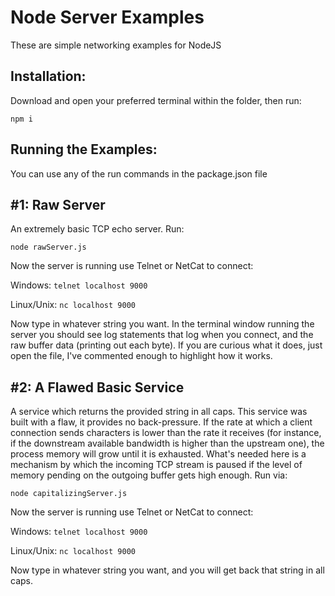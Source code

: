 # Node Server Examples
These are simple networking examples for NodeJS

## Installation:
Download and open your preferred terminal within the folder, then run:

`npm i`

## Running the Examples:
You can use any of the run commands in the package.json file

## #1: Raw Server
An extremely basic TCP echo server. Run:

`node rawServer.js`

Now the server is running use Telnet or NetCat to connect:

Windows:
```telnet localhost 9000```

Linux/Unix: 
```nc localhost 9000```

Now type in whatever string you want. In the terminal window running the server you should see log statements that log when you connect, and the raw buffer data (printing out each byte). If you are curious what it does, just open the file, I've commented enough to highlight how it works. 

## #2: A Flawed Basic Service
A service which returns the provided string in all caps. This service was built with a flaw, it provides no back-pressure. If the rate at which a client connection sends characters is lower than the rate it receives (for instance, if the downstream available bandwidth is higher than the upstream one), the process memory will grow until it is exhausted. What's needed here is a mechanism by which the incoming TCP stream is paused if the level of memory pending on the outgoing buffer gets high enough. Run via:

```node capitalizingServer.js```

Now the server is running use Telnet or NetCat to connect:

Windows:
```telnet localhost 9000```

Linux/Unix: 
```nc localhost 9000```

Now type in whatever string you want, and you will get back that string in all caps.
